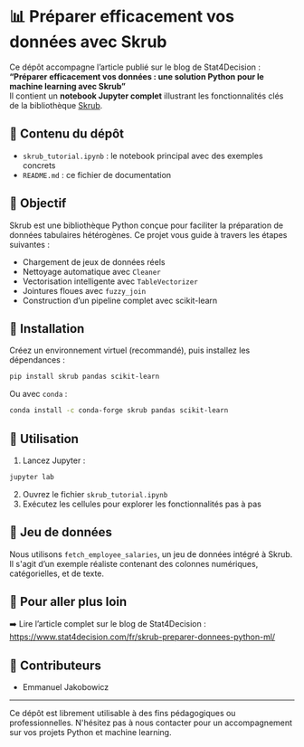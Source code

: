 # 📊 Préparer efficacement vos données avec Skrub

Ce dépôt accompagne l’article publié sur le blog de Stat4Decision :  
**“Préparer efficacement vos données : une solution Python pour le machine learning avec Skrub”**  
Il contient un **notebook Jupyter complet** illustrant les fonctionnalités clés de la bibliothèque [Skrub](https://skrub-data.org/).

## 🧰 Contenu du dépôt

- `skrub_tutorial.ipynb` : le notebook principal avec des exemples concrets
- `README.md` : ce fichier de documentation

## 🚀 Objectif

Skrub est une bibliothèque Python conçue pour faciliter la préparation de données tabulaires hétérogènes. Ce projet vous guide à travers les étapes suivantes :
- Chargement de jeux de données réels
- Nettoyage automatique avec `Cleaner`
- Vectorisation intelligente avec `TableVectorizer`
- Jointures floues avec `fuzzy_join`
- Construction d’un pipeline complet avec scikit-learn

## 🔧 Installation

Créez un environnement virtuel (recommandé), puis installez les dépendances :

```bash
pip install skrub pandas scikit-learn
```

Ou avec `conda` :

```bash
conda install -c conda-forge skrub pandas scikit-learn
```

## 📓 Utilisation

1. Lancez Jupyter :

```bash
jupyter lab
```

2. Ouvrez le fichier `skrub_tutorial.ipynb`
3. Exécutez les cellules pour explorer les fonctionnalités pas à pas

## 🧪 Jeu de données

Nous utilisons `fetch_employee_salaries`, un jeu de données intégré à Skrub.
Il s'agit d’un exemple réaliste contenant des colonnes numériques, catégorielles, et de texte.

## 📣 Pour aller plus loin

➡️ Lire l’article complet sur le blog de Stat4Decision :
https://www.stat4decision.com/fr/skrub-preparer-donnees-python-ml/

## 🤝 Contributeurs

* Emmanuel Jakobowicz

---

Ce dépôt est librement utilisable à des fins pédagogiques ou professionnelles.
N'hésitez pas à nous contacter pour un accompagnement sur vos projets Python et machine learning.
